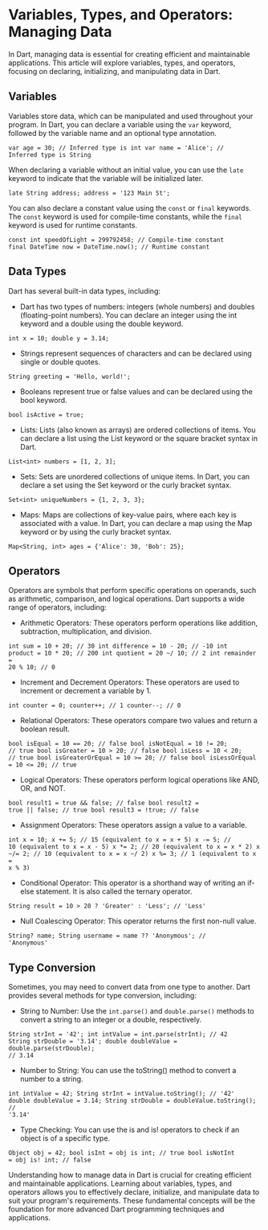 # Variables, Types, and Operators: Managing Data

In Dart, managing data is essential for creating efficient and maintainable applications. This article will explore variables, types, and operators, focusing on declaring, initializing, and manipulating data in Dart.

## Variables

Variables store data, which can be manipulated and used throughout your program. In Dart, you can declare a variable using the `var` keyword, followed by the variable name and an optional type annotation.

<code>var age = 30; // Inferred type is int
var name = 'Alice'; // Inferred type is String</code>

When declaring a variable without an initial value, you can use the `late` keyword to indicate that the variable will be initialized later.

<code>late String address;
address = '123 Main St';</code>

You can also declare a constant value using the `const` or `final` keywords. The `const` keyword is used for compile-time constants, while the `final` keyword is used for runtime constants.

<code>const int speedOfLight = 299792458; // Compile-time constant
final DateTime now = DateTime.now(); // Runtime constant </code>

## Data Types

Dart has several built-in data types, including:

* Dart has two types of numbers: integers (whole numbers) and doubles (floating-point numbers). You can declare an integer using the int keyword and a double using the double keyword.

<code>int x = 10;
double y = 3.14;</code>

* Strings represent sequences of characters and can be declared using single or double quotes.

`String greeting = 'Hello, world!';`

* Booleans represent true or false values and can be declared using the bool keyword.
  
`bool isActive = true;`

* Lists: Lists (also known as arrays) are ordered collections of items. You can declare a list using the List keyword or the square bracket syntax in Dart.

`List<int> numbers = [1, 2, 3];`

* Sets: Sets are unordered collections of unique items. In Dart, you can declare a set using the Set keyword or the curly bracket syntax.

`Set<int> uniqueNumbers = {1, 2, 3, 3};`

* Maps: Maps are collections of key-value pairs, where each key is associated with a value. In Dart, you can declare a map using the Map keyword or by using the curly bracket syntax.

`Map<String, int> ages = {'Alice': 30, 'Bob': 25};`

## Operators

Operators are symbols that perform specific operations on operands, such as arithmetic, comparison, and logical operations. Dart supports a wide range of operators, including:
* Arithmetic Operators: These operators perform operations like addition, subtraction, multiplication, and division.

<code>int sum = 10 + 20; // 30
int difference = 10 - 20; // -10
int product = 10 * 20; // 200
int quotient = 20 ~/ 10; // 2
int remainder = 20 % 10; // 0</code>

* Increment and Decrement Operators: These operators are used to increment or decrement a variable by 1.

<code>int counter = 0;
counter++; // 1
counter--; // 0</code>

* Relational Operators: These operators compare two values and return a boolean result.
  
<code>bool isEqual = 10 == 20; // false 
bool isNotEqual = 10 != 20; // true 
bool isGreater = 10 > 20; // false 
bool isLess = 10 < 20; // true 
bool isGreaterOrEqual = 10 >= 20; // false 
bool isLessOrEqual = 10 <= 20; // true</code>

* Logical Operators: These operators perform logical operations like AND, OR, and NOT.

<code>bool result1 = true && false; // false
bool result2 = true || false; // true
bool result3 = !true; // false</code>

* Assignment Operators: These operators assign a value to a variable.
  
<code>int x = 10;
x += 5; // 15 (equivalent to x = x + 5)
x -= 5; // 10 (equivalent to x = x - 5)
x *= 2; // 20 (equivalent to x = x * 2)
x ~/= 2; // 10 (equivalent to x = x ~/ 2)
x %= 3; // 1 (equivalent to x = x % 3)</code>

* Conditional Operator: This operator is a shorthand way of writing an if-else statement. It is also called the ternary operator.

`String result = 10 > 20 ? 'Greater' : 'Less'; // 'Less'`

* Null Coalescing Operator: This operator returns the first non-null value.

<code>String? name;
String username = name ?? 'Anonymous'; // 'Anonymous'</code>

## Type Conversion

Sometimes, you may need to convert data from one type to another. Dart provides several methods for type conversion, including:
* String to Number: Use the `int.parse()` and `double.parse()` methods to convert a string to an integer or a double, respectively.

<code>String strInt = '42';
int intValue = int.parse(strInt); // 42
String strDouble = '3.14';
double doubleValue = double.parse(strDouble); // 3.14</code>

* Number to String: You can use the toString() method to convert a number to a string.

<code>int intValue = 42;
String strInt = intValue.toString(); // '42'
double doubleValue = 3.14;
String strDouble = doubleValue.toString(); // '3.14'</code>

* Type Checking: You can use the is and is! operators to check if an object is of a specific type.

<code>Object obj = 42;
bool isInt = obj is int; // true
bool isNotInt = obj is! int; // false</code>

Understanding how to manage data in Dart is crucial for creating efficient and maintainable applications. Learning about variables, types, and operators allows you to effectively declare, initialize, and manipulate data to suit your program's requirements. These fundamental concepts will be the foundation for more advanced Dart programming techniques and applications.